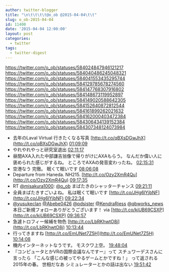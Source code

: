 ```yaml
---
author: twitter-blogger
title: "\n\t\t\t\t@o_ob @2015-04-04\t\t"
slug: o_ob-2015-04-04
id: 11400
date: '2015-04-04 12:00:00'
layout: post
categories:
  - twitter
tags:
  - twitter-digest
---
```


https://twitter.com/o_ob/statuses/584024847946121217 https://twitter.com/o_ob/statuses/584040486245048321 https://twitter.com/o_ob/statuses/584041553435295744 https://twitter.com/o_ob/statuses/584129785678274560 https://twitter.com/o_ob/statuses/584147768307916802 https://twitter.com/o_ob/statuses/584148673119952897 https://twitter.com/o_ob/statuses/584149020588642305 https://twitter.com/o_ob/statuses/584152640872812544 https://twitter.com/o_ob/statuses/584161899262021632 https://twitter.com/o_ob/statuses/584162000403472384 https://twitter.com/o_ob/statuses/584306434139152384 https://twitter.com/o_ob/statuses/584307348124073984  

*   去年のLaval Virtual 行きたくなる写真 [http://t.co/qBXsDGwJhX](http://t.co/qBXsDGwJhX) [01:09:09](https://twitter.com/o_ob/statuses/584024847946121217)
*   やれやれやっと研究室退出 [02:11:17](https://twitter.com/o_ob/statuses/584040486245048321)
*   昼間AXA入れた中部謙吉翁像で帰りがけにAXAもらう。 なんだか偉い人に褒められた感じがするね。 ところでAXAの発音変わったね。 [02:15:31](https://twitter.com/o_ob/statuses/584041553435295744)
*   空港なう 完徹。 眠くて眠いです [08:06:08](https://twitter.com/o_ob/statuses/584129785678274560)
*   Departure from Haneda. NH215\. [http://t.co/Ozy2XmR4Qu](http://t.co/Ozy2XmR4Qu) [09:17:35](https://twitter.com/o_ob/statuses/584147768307916802)
*   RT [@misakura1000](https://twitter.com/misakura1000): [@o_ob](https://twitter.com/o_ob) まばたきのシャッターチャンス [09:21:11](https://twitter.com/o_ob/statuses/584148673119952897)
*   全員まばたきすごいよね。 私は眠くて眠いです [http://t.co/JHg6lYjbNF](http://t.co/JHg6lYjbNF) [09:22:34](https://twitter.com/o_ob/statuses/584149020588642305)
*   [@yusukeclan](https://twitter.com/yusukeclan) [@Abebe0426](https://twitter.com/Abebe0426) [@pdsister](https://twitter.com/pdsister) [@KendraRiess](https://twitter.com/KendraRiess) [@qbworks_news](https://twitter.com/qbworks_news) 本日ご新規フォローありがとうございます！ via [http://t.co/kiUB69CSXP](http://t.co/kiUB69CSXP) [09:36:57](https://twitter.com/o_ob/statuses/584152640872812544)
*   急遽トロフィー候補を物色 [http://t.co/LbRKhwtO8j](http://t.co/LbRKhwtO8j) [10:13:44](https://twitter.com/o_ob/statuses/584161899262021632)
*   行ってきますね [http://t.co/EmUNet7Z5H](http://t.co/EmUNet7Z5H) [10:14:08](https://twitter.com/o_ob/statuses/584162000403472384)
*   機内インターネットなうです。 モスクワ上空。 [19:48:04](https://twitter.com/o_ob/statuses/584306434139152384)
*   『コンピュータとかVRの国際会議なんですー』って スチュワーデスさんに言ったら 「こんな感じの被ってやるゲームとかですね！」 って返される2015年の春。 世相だなあ シミュレーターとかの話は出ない [19:51:42](https://twitter.com/o_ob/statuses/584307348124073984)